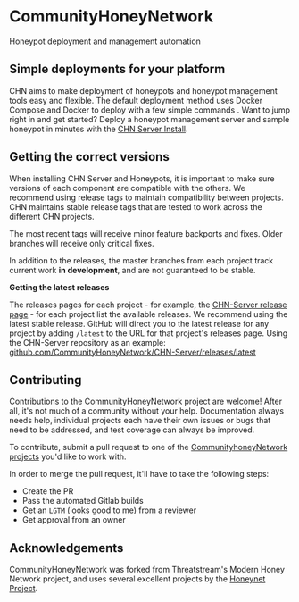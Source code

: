 CommunityHoneyNetwork
=====================

Honeypot deployment and management automation

## Simple deployments for your platform

CHN aims to make deployment of honeypots and honeypot management tools easy 
and flexible. The default deployment method uses Docker Compose and Docker to deploy with a few simple commands
.  Want to jump right in and get started?  Deploy a honeypot management server and sample honeypot in minutes with the [CHN Server Install](serverinstall.md).


## Getting the correct versions
When installing CHN Server and Honeypots, it is important to make sure versions of each component are compatible with the others.  We recommend using release tags to maintain compatibility between projects.  CHN maintains stable release tags that are tested to work across the different CHN projects.

The most recent tags will receive minor feature backports and fixes. Older branches will receive only critical fixes.

In addition to the releases, the master branches from each project track current work **in development**, and are not guaranteed to be stable.

**Getting the latest releases**

The releases pages for each project - for example, the [CHN-Server release page](https://github.com/CommunityHoneyNetwork/CHN-Server/releases) - for each project list the available releases.  We recommend using the latest stable release. GitHub will direct you to the latest release for any project by adding `/latest` to the URL for that project's releases page.  Using the CHN-Server repository as an example: [github.com/CommunityHoneyNetwork/CHN-Server/releases/latest](https://github.com/CommunityHoneyNetwork/CHN-Server/releases/latest)

## Contributing

Contributions to the CommunityHoneyNetwork project are welcome!  After all, it's not much of a community without your
 help.  Documentation always needs help, individual projects each have their own issues or bugs that need to be addressed, and test coverage can always be improved.

To contribute, submit a pull request to one of the [CommunityhoneyNetwork projects](https://github.com/CommunityHoneyNetwork) you'd like to work with. 

In order to merge the pull request, it'll have to take the following steps:

* Create the PR
* Pass the automated Gitlab builds
* Get an `LGTM` (looks good to me) from a reviewer
* Get approval from an owner

## Acknowledgements

CommunityHoneyNetwork was forked from Threatstream's Modern Honey Network project, and uses several excellent
 projects by the [Honeynet Project](https://www.honeynet.org/). 
